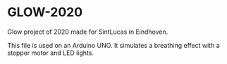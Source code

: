 # GLOW-2020
Glow project of 2020 made for SintLucas in Eindhoven.

This file is used on an Arduino UNO. It simulates a breathing effect with a stepper motor and LED lights.



